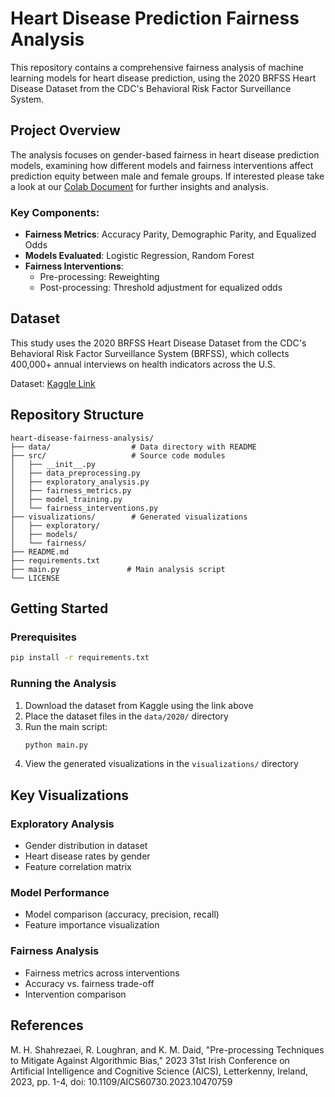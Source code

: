 # Heart Disease Prediction Fairness Analysis

This repository contains a comprehensive fairness analysis of machine learning models for heart disease prediction, using the 2020 BRFSS Heart Disease Dataset from the CDC's Behavioral Risk Factor Surveillance System.

## Project Overview

The analysis focuses on gender-based fairness in heart disease prediction models, examining how different models and fairness interventions affect prediction equity between male and female groups. If interested please take a look at our [Colab Document](https://github.com/khinvi/heart-disease-fairness-analysis/blob/main/Assignment2_291J.ipynb) for further insights and analysis.

### Key Components:
- **Fairness Metrics**: Accuracy Parity, Demographic Parity, and Equalized Odds
- **Models Evaluated**: Logistic Regression, Random Forest
- **Fairness Interventions**: 
  - Pre-processing: Reweighting
  - Post-processing: Threshold adjustment for equalized odds

## Dataset

This study uses the 2020 BRFSS Heart Disease Dataset from the CDC's Behavioral Risk Factor Surveillance System (BRFSS), which collects 400,000+ annual interviews on health indicators across the U.S.

Dataset: [Kaggle Link](https://www.kaggle.com/datasets/kamilpytlak/personal-key-indicators-of-heart-disease/data)

## Repository Structure

```
heart-disease-fairness-analysis/
├── data/                  # Data directory with README
├── src/                   # Source code modules
│   ├── __init__.py
│   ├── data_preprocessing.py
│   ├── exploratory_analysis.py
│   ├── fairness_metrics.py
│   ├── model_training.py
│   └── fairness_interventions.py
├── visualizations/        # Generated visualizations
│   ├── exploratory/
│   ├── models/
│   └── fairness/
├── README.md
├── requirements.txt
├── main.py               # Main analysis script
└── LICENSE
```

## Getting Started

### Prerequisites
```bash
pip install -r requirements.txt
```

### Running the Analysis
1. Download the dataset from Kaggle using the link above
2. Place the dataset files in the `data/2020/` directory
3. Run the main script:
   ```bash
   python main.py
   ```
4. View the generated visualizations in the `visualizations/` directory

## Key Visualizations

### Exploratory Analysis
- Gender distribution in dataset
- Heart disease rates by gender
- Feature correlation matrix

### Model Performance
- Model comparison (accuracy, precision, recall)
- Feature importance visualization

### Fairness Analysis
- Fairness metrics across interventions
- Accuracy vs. fairness trade-off
- Intervention comparison

## References

M. H. Shahrezaei, R. Loughran, and K. M. Daid, "Pre-processing Techniques to Mitigate Against Algorithmic Bias," 2023 31st Irish Conference on Artificial Intelligence and Cognitive Science (AICS), Letterkenny, Ireland, 2023, pp. 1-4, doi: 10.1109/AICS60730.2023.10470759
